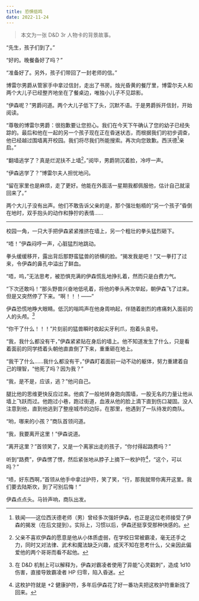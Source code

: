 ```yaml
---
title: 恐惧低鸣
date: 2022-11-24
---
```


> 本文为一张 D&D 3r 人物卡的背景故事。

“先生，孩子们到了。”

“好的。晚餐备好了吗？”

“准备好了。另外，孩子们带回了一封老师的信。”

博雷尔男爵从管家手中拿过信封，走出了书房。烛光昏黄的餐厅里，博雷尔夫人和两个大儿子已经整齐地坐在了餐桌边，唯独小儿子不见踪影。

“伊森呢？”男爵问道。两个大儿子低下了头，沉默不语。于是男爵拆开信封，开始阅读。

“尊敬的博雷尔男爵：很抱歉要让您担心。我们在今天下午确认了您的幼子已经失踪的。最后和他在一起的另一个孩子现在正在昏迷状态，而根据我们的初步调查，他已经越过围墙离开校园。我们将尽我们所能搜索。再次向您致歉。西沃德[^seward]亲启。”

[^seward]: 轶闻——这位西沃德老师（男）曾经多次强奸伊森，也正是这位老师接受了伊森的揭发（在后文提到）。实际上，习惯以后，伊森还挺享受那种快感的。

“翻墙逃学了？真是烂泥扶不上墙[^scorn]，”阅毕，男爵阴沉着脸，冷哼一声。

[^scorn]: 父亲不喜欢伊森的愿意是他从小体质虚弱，在学校日常被霸凌，毫无还手之力，同时又对法律、武术和魔法缺乏兴趣，成天不知在思考什么，父亲因此偏爱他的两个哥哥而看不起他。

“伊森逃学了？”博雷尔夫人担忧地问。

“留在家里也是麻烦，走了更好。他能在外面活一星期我都佩服他，估计自己就滚回来了。”

两个大儿子没有出声。他们不敢告诉父亲的是，那个强壮魁梧的“另一个孩子”昏倒在地时，双手抱头的动作和狰狞的表情……

---

校园一角，一只大手把伊森紧紧推挤在墙上，另一个粗壮的拳头猛烈砸下。

“唔！”伊森闷哼一声，心脏猛烈地跳动。

拳头缓缓移开，露出背后那野蛮猛兽的骄横的脸。“揭发我是吧！”又一拳打了过来，令伊森的鼻孔中溢出了鲜血。

“唔，呜，”无法思考，被恐惧充满的伊森慌乱地挣扎着，然而只是白费力气。

“下次还敢吗！”那头野兽兴奋地低吼着，将他的拳头再次举起，朝伊森飞了过来。但是又突然停了下来。“啊！！！——”

伊森恐慌地睁大眼睛。低沉的嗡鸣声在他身周响起，伴随着剧烈的疼痛刺入面前的人的头颅。[^mind-thrust]

[^mind-thrust]: 在 D&D 机制上可以解释为，伊森对霸凌者使用了异能“心灵戳刺”，造成 1d10 伤害，直接导致霸凌者 HP 归零，陷入昏迷。

“你干了什么！！！”片刻前的猛兽瞬时收起尖牙利爪，抱着头哀号。

“我，我什么都没有干，”伊森紧紧贴在身后的墙上。他不知道发生了什么，只是看着面前的同学捂着头朝他直直倒了下来，重重砸在地上。

“我干了什么……我什么都没有干，”伊森盯着面前一动不动的躯体，努力重建着自己的理智，“他死了吗？因为我？”

“我，是不是，应该，逃？”他问自己。

腿比他的思维更快反应过来。他疯了一般地转身跑向围墙，一股无名的力量让他从墙上飞跃而过。他跑过小巷，跑过街道，血液从他的脸上滴下直到伤口凝固。没人注意到他，直到他逃到了整座城市的边际，在那里，他遇到了一队待发的商队。

“哟，哪来的小孩？”商队首领问道。

“我，我要离开这里！”伊森说道。

“离开这里？”首领笑了，又是一个离家出走的孩子，“你付得起路费吗？”

听到“路费”，伊森愣了愣，然后紧张地从脖子上摘下一枚护符[^amulet]，“这个，可以吗？”

[^amulet]: 这枚护符就是 +2 健康护符，多年后伊森花了好一番功夫把这枚护符重新找了回来。

“啧，好东西啊，”首领从他手中拿过护符，笑了笑，“行，那我就带你离开这里。我们要去陆斯坎，到了可别后悔！”

伊森点点头。马铃声响，商队出发。
